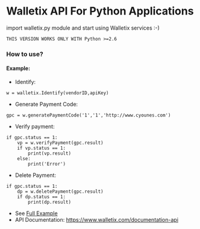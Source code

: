 Walletix API For Python Applications
====================================

import walletix.py module and start using Walletix services :-)

```
THIS VERSION WORKS ONLY WITH Python >=2.6  
```

### How to use? 
#### Example:
+ Identify:

```
w = walletix.Identify(vendorID,apiKey)
```
+ Generate Payment Code:

```
gpc = w.generatePaymentCode('1','1','http://www.cyounes.com')
```
+ Verify payment:

```
if gpc.status == 1:
	vp = w.verifyPayment(gpc.result)
	if vp.status == 1:
		print(vp.result)
	else:
		print('Error')
```

+ Delete Payment:

```
if gpc.status == 1:
	dp = w.deletePayment(gpc.result)
	if dp.status == 1:
		print(dp.result)
```

+ See [Full Example](exemple.py) 
+ API Documentation: https://www.walletix.com/documentation-api 



